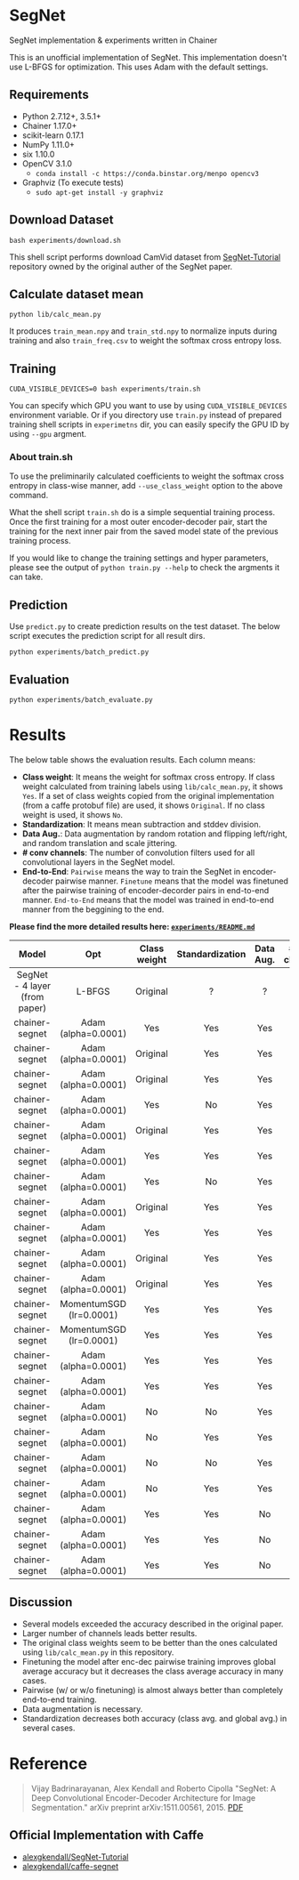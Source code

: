 # SegNet

SegNet implementation & experiments written in Chainer

This is an unofficial implementation of SegNet. This implementation doesn't use L-BFGS for optimization. This uses Adam with the default settings.

## Requirements

- Python 2.7.12+, 3.5.1+
- Chainer 1.17.0+
- scikit-learn 0.17.1
- NumPy 1.11.0+
- six 1.10.0
- OpenCV 3.1.0
  - `conda install -c https://conda.binstar.org/menpo opencv3`
- Graphviz (To execute tests)
  - `sudo apt-get install -y graphviz`

## Download Dataset

```
bash experiments/download.sh
```

This shell script performs download CamVid dataset from [SegNet-Tutorial](https://github.com/alexgkendall/SegNet-Tutorial) repository owned by the original auther of the SegNet paper.

## Calculate dataset mean

```
python lib/calc_mean.py
```

It produces `train_mean.npy` and `train_std.npy` to normalize inputs during training and also `train_freq.csv` to weight the softmax cross entropy loss.

## Training

```
CUDA_VISIBLE_DEVICES=0 bash experiments/train.sh
```

You can specify which GPU you want to use by using `CUDA_VISIBLE_DEVICES` environment variable. Or if you directory use `train.py` instead of prepared training shell scripts in `experimetns` dir, you can easily specify the GPU ID by using `--gpu` argment.

### About train.sh

To use the preliminarily calculated coefficients to weight the softmax cross entropy in class-wise manner, add `--use_class_weight` option to the above command.

What the shell script `train.sh` do is a simple sequential training process. Once the first training for a most outer encoder-decoder pair, start the training for the next inner pair from the saved model state of the previous training process.

If you would like to change the training settings and hyper parameters, please see the output of `python train.py --help` to check the argments it can take.

## Prediction

Use `predict.py` to create prediction results on the test dataset. The below script executes the prediction script for all result dirs.

```
python experiments/batch_predict.py
```

## Evaluation

```
python experiments/batch_evaluate.py
```

# Results

The below table shows the evaluation results. Each column means:

- **Class weight**: It means the weight for softmax cross entropy. If class weight calculated from training labels using `lib/calc_mean.py`, it shows `Yes`. If a set of class weights copied from the original implementation (from a caffe protobuf file) are used, it shows `Original`. If no class weight is used, it shows `No`.
- **Standardization**: It means mean subtraction and stddev division.
- **Data Aug.**: Data augmentation by random rotation and flipping left/right, and random translation and scale jittering.
- **# conv channels**: The number of convolution filters used for all convolutional layers in the SegNet model.
- **End-to-End**: `Pairwise` means the way to train the SegNet in encoder-decoder pairwise manner. `Finetune` means that the model was finetuned after the pairwise training of encoder-decorder pairs in end-to-end manner. `End-to-End` means that the model was trained in end-to-end manner from the beggining to the end.

**Please find the more detailed results here: [`experiments/README.md`](https://github.com/mitmul/chainer-segnet/tree/master/experiments/README.md)**

| Model | Opt | Class weight | Standardization | Data Aug. | # conv channels | End-to-End | Class avg. | Global avg. |
|:-----:|:---:|:------------:|:---------------:|:---------:|:---------------:|:----------:|:----------:|:-----------:|
| SegNet - 4 layer (from paper) | L-BFGS   | Original | ?   | ?   | 64  | Pairwise   | 62.9 | 84.3 |
| chainer-segnet | Adam (alpha=0.0001)     | Yes      | Yes | Yes | 128 | Pairwise   | **69.8** | 86.0 |
| chainer-segnet | Adam (alpha=0.0001)     | Original | Yes | Yes | 64  | Pairwise   | 68.6 | 82.2 |
| chainer-segnet | Adam (alpha=0.0001)     | Original | Yes | Yes | 64  | Finetune   | 68.5 | 83.3 |
| chainer-segnet | Adam (alpha=0.0001)     | Yes      | No  | Yes | 64  | Pairwise   | 68.0 | 82.3 |
| chainer-segnet | Adam (alpha=0.0001)     | Original | Yes | Yes | 128 | Pairwise   | 67.3 | 86.5 |
| chainer-segnet | Adam (alpha=0.0001)     | Yes      | Yes | Yes | 128 | Finetune   | 67.3 | 86.4 |
| chainer-segnet | Adam (alpha=0.0001)     | Yes      | No  | Yes | 64  | Finetune   | 66.9 | 83.5 |
| chainer-segnet | Adam (alpha=0.0001)     | Original | Yes | Yes | 128 | Finetune   | 66.3 | 86.2 |
| chainer-segnet | Adam (alpha=0.0001)     | Yes      | Yes | Yes | 64  | Finetune   | 65.5 | 82.9 |
| chainer-segnet | Adam (alpha=0.0001)     | Original | Yes | Yes | 64  | Finetune   | 65.1 | 80.5 |
| chainer-segnet | Adam (alpha=0.0001)     | Original | Yes | Yes | 64  | Pairwise   | 64.8 | 79.8 |
| chainer-segnet | MomentumSGD (lr=0.0001) | Yes      | Yes | Yes | 64  | Pairwise   | 64.8 | 76.9 |
| chainer-segnet | MomentumSGD (lr=0.0001) | Yes      | Yes | Yes | 64  | Finetune   | 64.7 | 79.8 |
| chainer-segnet | Adam (alpha=0.0001)     | Yes      | Yes | Yes | 64  | Pairwise   | 64.4 | 81.1 |
| chainer-segnet | Adam (alpha=0.0001)     | Yes      | Yes | Yes | 64  | End-to-End | 62.6 | 82.3 |
| chainer-segnet | Adam (alpha=0.0001)     | No       | No  | Yes | 64  | Pairwise   | 58.9 | **86.9** |
| chainer-segnet | Adam (alpha=0.0001)     | No       | Yes | Yes | 64  | Finetune   | 58.0 | 85.5 |
| chainer-segnet | Adam (alpha=0.0001)     | No       | No  | Yes | 64  | Finetune   | 57.2 | 87.0 |
| chainer-segnet | Adam (alpha=0.0001)     | No       | Yes | Yes | 64  | Pairwise   | 56.3 | 85.8 |
| chainer-segnet | Adam (alpha=0.0001)     | Yes      | Yes | No  | 64  | Pairwise   | 56.2 | 83.9 |
| chainer-segnet | Adam (alpha=0.0001)     | Yes      | Yes | No  | 64  | Finetune   | 54.1 | 83.3 |
| chainer-segnet | Adam (alpha=0.0001)     | Yes      | Yes | No  | 64  | End-to-End | 47.0 | 80.6 |

## Discussion

- Several models exceeded the accuracy described in the original paper.
- Larger number of channels leads better results.
- The original class weights seem to be better than the ones calculated using `lib/calc_mean.py` in this repository.
- Finetuning the model after enc-dec pairwise training improves global average accuracy but it decreases the class average accuracy in many cases.
- Pairwise (w/ or w/o finetuning) is almost always better than completely end-to-end training.
- Data augmentation is necessary.
- Standardization decreases both accuracy (class avg. and global avg.) in several cases.

# Reference

> Vijay Badrinarayanan, Alex Kendall and Roberto Cipolla "SegNet: A Deep Convolutional Encoder-Decoder Architecture for Image Segmentation." arXiv preprint arXiv:1511.00561, 2015\. [PDF](http://arxiv.org/abs/1511.00561)

## Official Implementation with Caffe

- [alexgkendall/SegNet-Tutorial](https://github.com/alexgkendall/SegNet-Tutorial)
- [alexgkendall/caffe-segnet](https://github.com/alexgkendall/caffe-segnet)
